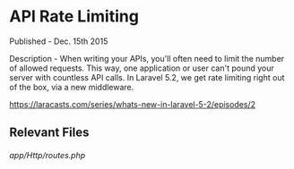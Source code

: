 # API Rate Limiting

Published - Dec. 15th 2015

Description - When writing your APIs, you'll often need to limit the number of allowed requests. This way, one application or user can't pound your server with countless API calls. In Laravel 5.2, we get rate limiting right out of the box, via a new middleware.

https://laracasts.com/series/whats-new-in-laravel-5-2/episodes/2

## Relevant Files

###### app/Http/routes.php